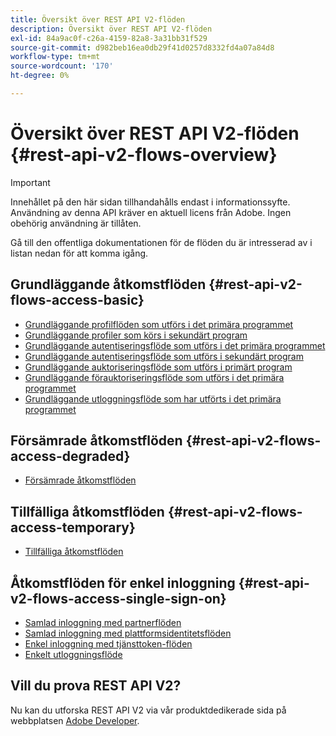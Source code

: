 ```yaml
---
title: Översikt över REST API V2-flöden
description: Översikt över REST API V2-flöden
exl-id: 84a9ac0f-c26a-4159-82a8-3a31bb31f529
source-git-commit: d982beb16ea0db29f41d0257d8332fd4a07a84d8
workflow-type: tm+mt
source-wordcount: '170'
ht-degree: 0%

---
```


# Översikt över REST API V2-flöden {#rest-api-v2-flows-overview}

>[!IMPORTANT]
>
> Innehållet på den här sidan tillhandahålls endast i informationssyfte. Användning av denna API kräver en aktuell licens från Adobe. Ingen obehörig användning är tillåten.

Gå till den offentliga dokumentationen för de flöden du är intresserad av i listan nedan för att komma igång.

## Grundläggande åtkomstflöden {#rest-api-v2-flows-access-basic}

* [Grundläggande profilflöden som utförs i det primära programmet](basic-access-flows/rest-api-v2-basic-profiles-primary-application-flow.md)
* [Grundläggande profiler som körs i sekundärt program](basic-access-flows/rest-api-v2-basic-profiles-secondary-application-flow.md)
* [Grundläggande autentiseringsflöde som utförs i det primära programmet](basic-access-flows/rest-api-v2-basic-authentication-primary-application-flow.md)
* [Grundläggande autentiseringsflöde som utförs i sekundärt program](basic-access-flows/rest-api-v2-basic-authentication-secondary-application-flow.md)
* [Grundläggande auktoriseringsflöde som utförs i primärt program](basic-access-flows/rest-api-v2-basic-authorization-primary-application-flow.md)
* [Grundläggande förauktoriseringsflöde som utförs i det primära programmet](basic-access-flows/rest-api-v2-basic-preauthorization-primary-application-flow.md)
* [Grundläggande utloggningsflöde som har utförts i det primära programmet](basic-access-flows/rest-api-v2-basic-logout-primary-application-flow.md)

## Försämrade åtkomstflöden {#rest-api-v2-flows-access-degraded}

* [Försämrade åtkomstflöden](degraded-access-flows/rest-api-v2-access-degraded-flows.md)

## Tillfälliga åtkomstflöden {#rest-api-v2-flows-access-temporary}

* [Tillfälliga åtkomstflöden](temporary-access-flows/rest-api-v2-access-temporary-flows.md)

## Åtkomstflöden för enkel inloggning {#rest-api-v2-flows-access-single-sign-on}

* [Samlad inloggning med partnerflöden](single-sign-on-access-flows/rest-api-v2-single-sign-on-partner-flows.md)
* [Samlad inloggning med plattformsidentitetsflöden](single-sign-on-access-flows/rest-api-v2-single-sign-on-platform-identity-flows.md)
* [Enkel inloggning med tjänsttoken-flöden](single-sign-on-access-flows/rest-api-v2-single-sign-on-service-token-flows.md)
* [Enkelt utloggningsflöde](single-sign-on-access-flows/rest-api-v2-single-sign-on-logout-flow.md)

## Vill du prova REST API V2?

Nu kan du utforska REST API V2 via vår produktdedikerade sida på webbplatsen [Adobe Developer](https://developer.adobe.com/adobe-pass/).
